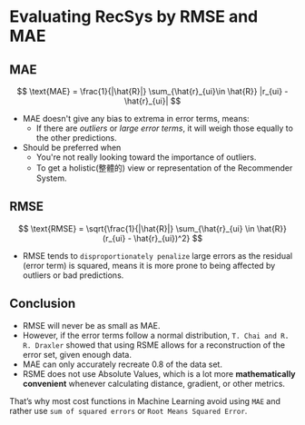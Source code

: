 # Evaluating RecSys by RMSE and MAE
## MAE
$$
\text{MAE} = \frac{1}{|\hat{R}|} \sum_{\hat{r}_{ui}\in \hat{R}} |r_{ui} - \hat{r}_{ui}|
$$
- MAE doesn't give any bias to extrema in error terms, means:
  -  If there are *outliers* or *large error terms*, it will weigh those equally to the other predictions. 
- Should be preferred when 
  - You're not really looking toward the importance of outliers.
  - To get a holistic(整體的) view or representation of the Recommender System.

## RMSE
$$
\text{RMSE} = \sqrt{\frac{1}{|\hat{R}|} \sum_{\hat{r}_{ui} \in \hat{R}}(r_{ui} - \hat{r}_{ui})^2}
$$
- RMSE tends to `disproportionately penalize` large errors as the residual (error term) is squared, means it is more prone to being affected by outliers or bad predictions.

## Conclusion
- RMSE will never be as small as MAE. 
- However, if the error terms follow a normal distribution, `T. Chai and R. R. Draxler` showed that using RSME allows for a reconstruction of the error set, given enough data. 
- MAE can only accurately recreate 0.8 of the data set. 
- RSME does not use Absolute Values, which is a lot more **mathematically convenient** whenever calculating distance, gradient, or other metrics.

That’s why most cost functions in Machine Learning avoid using `MAE` and rather use `sum of squared errors` or `Root Means Squared Error`.